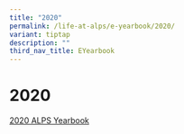 ```yaml
---
title: "2020"
permalink: /life-at-alps/e-yearbook/2020/
variant: tiptap
description: ""
third_nav_title: EYearbook
---
```

<h1><strong>2020</strong></h1>
<p><a href="https://online.fliphtml5.com/neuud/wrvc/#p=1" rel="noopener noreferrer nofollow" target="_blank">2020 ALPS Yearbook</a>
</p>